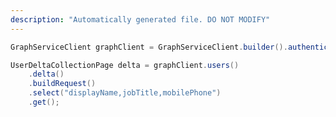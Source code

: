 ```yaml
---
description: "Automatically generated file. DO NOT MODIFY"
---
```

<!-- markdownlint-disable MD041 -->

```java
GraphServiceClient graphClient = GraphServiceClient.builder().authenticationProvider( authProvider ).buildClient();

UserDeltaCollectionPage delta = graphClient.users()
    .delta()
    .buildRequest()
    .select("displayName,jobTitle,mobilePhone")
    .get();
```
